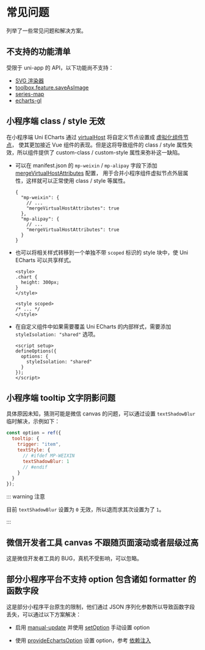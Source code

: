 # 常见问题

列举了一些常见问题和解决方案。

## 不支持的功能清单

受限于 uni-app 的 API，以下功能尚不支持：

- [SVG 渲染器](https://echarts.apache.org/handbook/zh/best-practices/canvas-vs-svg)
- [toolbox.feature.saveAsImage](https://echarts.apache.org/zh/option.html#toolbox.feature.saveAsImage)
- [series-map](https://echarts.apache.org/zh/option.html#series-map)
- [echarts-gl](https://github.com/ecomfe/echarts-gl)

## 小程序端 class / style 无效

在小程序端 Uni ECharts 通过 [virtualHost](https://uniapp.dcloud.net.cn/tutorial/vue-api.html#其他配置)
将自定义节点设置成
[虚拟化组件节点](https://developers.weixin.qq.com/miniprogram/dev/framework/custom-component/wxml-wxss.html#虚拟化组件节点)，
使其更加接近 Vue 组件的表现。但是这将导致组件的 class / style 属性失效，所以组件提供了 custom-class / custom-style
属性来弥补这一缺陷。

- 可以在 manifest.json 的 `mp-weixin` / `mp-alipay` 字段下添加
[mergeVirtualHostAttributes](https://uniapp.dcloud.net.cn/collocation/manifest.html#mp-weixin) 配置，
用于合并小程序组件虚拟节点外层属性，这样就可以正常使用 class / style 等属性。

  ```json5
  {
    "mp-weixin": {
      // ...
      "mergeVirtualHostAttributes": true
    },
    "mp-alipay": {
      // ...
      "mergeVirtualHostAttributes": true
    }
  }
  ```

- 也可以将相关样式转移到一个单独不带 `scoped` 标识的 style 块中，使 Uni ECharts 可以共享样式。

  ```vue
  <style>
  .chart {
    height: 300px;
  }
  </style>

  <style scoped>
  /* ... */
  </style>
  ```

- 在自定义组件中如果需要覆盖 Uni ECharts 的内部样式，需要添加 `styleIsolation: "shared"` 选项。

  ```vue
  <script setup>
  defineOptions({
    options: {
      styleIsolation: "shared"
    }
  });
  </script>
  ```

## 小程序端 tooltip 文字阴影问题

具体原因未知，猜测可能是微信 canvas 的问题，可以通过设置 `textShadowBlur` 临时解决，示例如下：

```js
const option = ref({
  tooltip: {
    trigger: "item",
    textStyle: {
      // #ifdef MP-WEIXIN
      textShadowBlur: 1
      // #endif
    }
  }
});
```

::: warning 注意

目前 `textShadowBlur` 设置为 `0` 无效，所以退而求其次设置为了 `1`。

:::

## 微信开发者工具 canvas 不跟随页面滚动或者层级过高

这是微信开发者工具的 BUG，真机不受影响，可以忽略。

## 部分小程序平台不支持 option 包含诸如 formatter 的函数字段

这是部分小程序平台原生的限制，他们通过 JSON 序列化参数所以导致函数字段丢失，可以通过以下方案解决：

- 启用 [manual-update](../apis/component#attributes) 并使用 [setOption](../apis/component#exposes) 手动设置 option

- 使用 [provideEchartsOption](../apis/function#provideechartsoption) 设置 option，参考 [依赖注入](./provide)